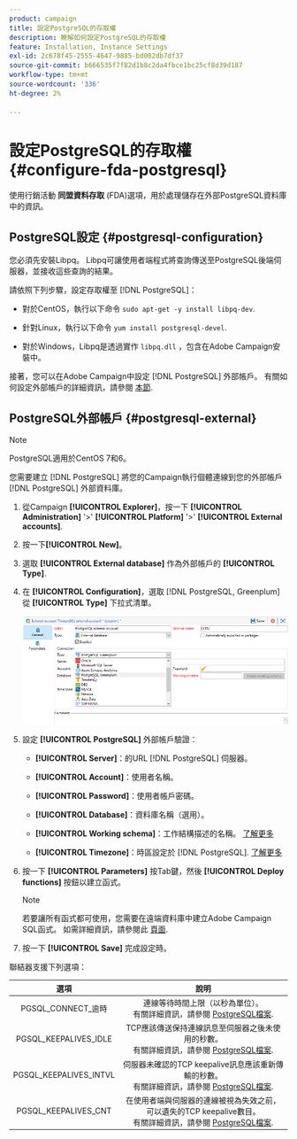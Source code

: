 ```yaml
---
product: campaign
title: 設定PostgreSQL的存取權
description: 瞭解如何設定PostgreSQL的存取權
feature: Installation, Instance Settings
exl-id: 2c678f45-2555-4647-9885-bd002db7df37
source-git-commit: b666535f7f82d1b8c2da4fbce1bc25cf8d39d187
workflow-type: tm+mt
source-wordcount: '336'
ht-degree: 2%

---
```


# 設定PostgreSQL的存取權 {#configure-fda-postgresql}



使用行銷活動 **同盟資料存取** (FDA)選項，用於處理儲存在外部PostgreSQL資料庫中的資訊。

## PostgreSQL設定 {#postgresql-configuration}

您必須先安裝Libpq。 Libpq可讓使用者端程式將查詢傳送至PostgreSQL後端伺服器，並接收這些查詢的結果。

請依照下列步驟，設定存取權至 [!DNL PostgreSQL]：

* 對於CentOS，執行以下命令 `sudo apt-get -y install libpq-dev`.

* 針對Linux，執行以下命令 `yum install postgresql-devel`.

* 對於Windows，Libpq是透過實作 `libpq.dll` ，包含在Adobe Campaign安裝中。

接著，您可以在Adobe Campaign中設定 [!DNL PostgreSQL] 外部帳戶。 有關如何設定外部帳戶的詳細資訊，請參閱 [本節](#postgresql-external).

## PostgreSQL外部帳戶 {#postgresql-external}

>[!NOTE]
>
> PostgreSQL適用於CentOS 7和6。

您需要建立 [!DNL PostgreSQL] 將您的Campaign執行個體連線到您的外部帳戶 [!DNL PostgreSQL] 外部資料庫。

1. 從Campaign **[!UICONTROL Explorer]**，按一下 **[!UICONTROL Administration]** &#39;>&#39; **[!UICONTROL Platform]** &#39;>&#39; **[!UICONTROL External accounts]**.

1. 按一下&#x200B;**[!UICONTROL New]**。

1. 選取 **[!UICONTROL External database]** 作為外部帳戶的 **[!UICONTROL Type]**.

1. 在 **[!UICONTROL Configuration]**，選取 [!DNL PostgreSQL, Greenplum] 從 **[!UICONTROL Type]** 下拉式清單。

   ![](assets/postgresql_1.png)

1. 設定 **[!UICONTROL PostgreSQL]** 外部帳戶驗證：

   * **[!UICONTROL Server]**：的URL [!DNL PostgreSQL] 伺服器。

   * **[!UICONTROL Account]**：使用者名稱。

   * **[!UICONTROL Password]**：使用者帳戶密碼。

   * **[!UICONTROL Database]**：資料庫名稱（選用）。

   * **[!UICONTROL Working schema]**：工作結構描述的名稱。 [了解更多](https://www.postgresql.org/docs/current/ddl-schemas.html)

   * **[!UICONTROL Timezone]**：時區設定於 [!DNL PostgreSQL]. [了解更多](https://www.postgresql.org/docs/7.2/timezones.html)

1. 按一下 **[!UICONTROL Parameters]** 按Tab鍵，然後 **[!UICONTROL Deploy functions]** 按鈕以建立函式。

   >[!NOTE]
   >
   >若要讓所有函式都可使用，您需要在遠端資料庫中建立Adobe Campaign SQL函式。 如需詳細資訊，請參閱此 [頁面](../../configuration/using/adding-additional-sql-functions.md).

1. 按一下 **[!UICONTROL Save]** 完成設定時。

聯結器支援下列選項：

| 選項 | 說明 |
|:-:|:-:|
| PGSQL_CONNECT_逾時 | 連線等待時間上限（以秒為單位）。 <br>有關詳細資訊，請參閱 [PostgreSQL檔案](https://www.postgresql.org/docs/12/libpq-connect.html#LIBPQ-CONNECT-CONNECT-TIMEOUT). |
| PGSQL_KEEPALIVES_IDLE | TCP應該傳送保持連線訊息至伺服器之後未使用的秒數。 <br>有關詳細資訊，請參閱 [PostgreSQL檔案](https://www.postgresql.org/docs/12/libpq-connect.html#LIBPQ-KEEPALIVES-IDLE). |
| PGSQL_KEEPALIVES_INTVL | 伺服器未確認的TCP keepalive訊息應該重新傳輸的秒數。  <br>有關詳細資訊，請參閱 [PostgreSQL檔案](https://www.postgresql.org/docs/12/libpq-connect.html#LIBPQ-KEEPALIVES-INTERVAL). |
| PGSQL_KEEPALIVES_CNT | 在使用者端與伺服器的連線被視為失效之前，可以遺失的TCP keepalive數目。 <br>有關詳細資訊，請參閱 [PostgreSQL檔案](https://www.postgresql.org/docs/12/libpq-connect.html#LIBPQ-KEEPALIVES-COUNT). |
